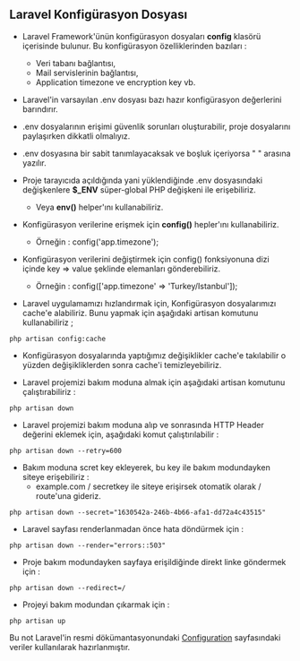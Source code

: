 ## Laravel Konfigürasyon Dosyası

* Laravel Framework'ünün konfigürasyon dosyaları **config** klasörü içerisinde bulunur. Bu konfigürasyon özelliklerinden bazıları :
  * Veri tabanı bağlantısı,
  * Mail servislerinin bağlantısı,
  * Application timezone ve encryption key vb.

* Laravel'in varsayılan .env dosyası bazı hazır konfigürasyon değerlerini barındırır.

* .env dosyalarının erişimi güvenlik sorunları oluşturabilir, proje dosyalarını paylaşırken dikkatli olmalıyız.

* .env dosyasına bir sabit tanımlayacaksak ve boşluk içeriyorsa "  " arasına yazılır.

* Proje tarayıcıda açıldığında yani yüklendiğinde .env dosyasındaki değişkenlere **$_ENV** süper-global PHP değişkeni ile erişebiliriz. 
  * Veya **env()** helper'ını kullanabiliriz.

* Konfigürasyon verilerine erişmek için **config()** hepler'ını kullanabiliriz.
  * Örneğin : config('app.timezone');

* Konfigürasyon verilerini değiştirmek için config() fonksiyonuna dizi içinde key => value şeklinde elemanları gönderebiliriz.
  * Örneğin : config(['app.timezone' => 'Turkey/Istanbul']);

* Laravel uygulamamızı hızlandırmak için, Konfigürasyon dosyalarımızı cache'e alabiliriz. Bunu yapmak için aşağıdaki artisan komutunu
  kullanabiliriz ;

```
php artisan config:cache 
```

* Konfigürasyon dosyalarında yaptığımız değişiklikler cache'e takılabilir o yüzden değişikliklerden sonra cache'i temizleyebiliriz.

* Laravel projemizi bakım moduna almak için aşağıdaki artisan komutunu çalıştırabiliriz :

```
php artisan down
```
* Laravel projemizi bakım moduna alıp ve sonrasında HTTP Header değerini eklemek için, aşağıdaki komut çalıştırılabilir :

```
php artisan down --retry=600
```

* Bakım moduna scret key ekleyerek, bu key ile bakım modundayken siteye erişebiliriz :
  * example.com / secretkey ile siteye erişirsek otomatik olarak / route'una gideriz.

```
php artisan down --secret="1630542a-246b-4b66-afa1-dd72a4c43515"
```

* Laravel sayfası renderlanmadan önce hata döndürmek için :

```
php artisan down --render="errors::503"
```

* Proje bakım modundayken sayfaya erişildiğinde direkt linke göndermek için : 

```
php artisan down --redirect=/
```

* Projeyi bakım modundan çıkarmak için :

```
php artisan up
```

Bu not Laravel'in resmi dökümantasyonundaki [Configuration](https://laravel.com/docs/8.x/configuration) sayfasındaki veriler
kullanılarak hazırlanmıştır.
